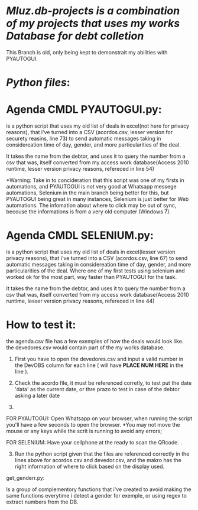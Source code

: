 # *Mluz.db-projects is a combination of my projects that uses my works Database for debt colletion*
This Branch is old, only being kept to demonstrait my abilities with PYAUTOGUI.

# *Python files*:

# Agenda CMDL PYAUTOGUI.py:


is a python script that uses my old list of deals in excel(not here for privacy reasons), that i've turned into a CSV (acordos.csv, lesser version for securety reasins, line 73) to send automatic messages taking in considereation time of day, gender, and more particularities of the deal.

It takes the name from the debtor, and uses it to query the number from a csv that was, itself converted from my access work database(Access 2010 runtime, lesser version privacy reasons, refereced in line 54)

*Warning:
Take in to concideration that this script was one of my firsts in automations, and PYAUTOGUI is not very good at Whatsapp messege automations, Selenium in the main branch being better for this, but PYAUTOGUI being great in many instances, Selenium is just better for Web automations. The infomation about where to click may be out of sync, becouse the informations is from a very old computer (Windows 7).


# Agenda CMDL SELENIUM.py:
is a python script that uses my old list of deals in excel(lesser version privacy reasons), that i've turned into a CSV (acordos.csv, line 67) to send automatic messages taking in considereation time of day, gender, and more particularities of the deal. Where one of my first tests using selenium and worked ok for the most part, way faster than PYAUTOGUI for the task.

It takes the name from the debtor, and uses it to query the number from a csv that was, itself converted from my access work database(Access 2010 runtime, lesser version privacy reasons, refereced in line 44)

# How to test it:
the agenda.csv file has a few exemples of how the deals would look like. 
the devedores.csv would contain part of the my works database.

1. First you have to open the devedores.csv and input a valid number in the DevOBS column for each line ( will have **PLACE NUM HERE** in the line ).

2. Check the acordo file, it must be referenced corretly, to test put the date 'data' as the current date, or thre prazo to test in case of the debtor asking a later date

2. 
FOR PYAUTOGUI: Open Whatsapp on your browser, when running the script you'll have a few seconds to open the browser. *You may not move the mouse or any keys while the scrit is running to avoid any errors;

FOR SELENIUM: Have your cellphone at the ready to scan the QRcode.
.

3. Run the python script given that the files are referenced correctly in the lines above for acordos.csv and devedor.csv, and the makro has the right information of where to click based on the display used.


get_genderr.py:

Is a group of complementory functions that i've created to avoid making the same functions everytime i detect a gender for exemple, or using regex to extract numbers from the DB.
